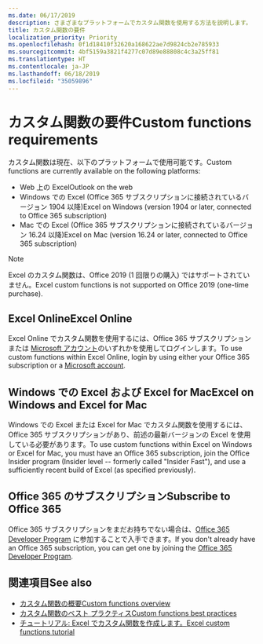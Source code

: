 ```yaml
---
ms.date: 06/17/2019
description: さまざまなプラットフォームでカスタム関数を使用する方法を説明します。
title: カスタム関数の要件
localization_priority: Priority
ms.openlocfilehash: 0f1d18410f32620a168622ae7d9824cb2e785933
ms.sourcegitcommit: 4bf5159a3821f4277c07d89e88808c4c3a25ff81
ms.translationtype: HT
ms.contentlocale: ja-JP
ms.lasthandoff: 06/18/2019
ms.locfileid: "35059896"
---
```

# <a name="custom-functions-requirements"></a><span data-ttu-id="0a017-103">カスタム関数の要件</span><span class="sxs-lookup"><span data-stu-id="0a017-103">Custom functions requirements</span></span>

<span data-ttu-id="0a017-104">カスタム関数は現在、以下のプラットフォームで使用可能です。</span><span class="sxs-lookup"><span data-stu-id="0a017-104">Custom functions are currently available on the following platforms:</span></span>

- <span data-ttu-id="0a017-105">Web 上の Excel</span><span class="sxs-lookup"><span data-stu-id="0a017-105">Outlook on the web</span></span>
- <span data-ttu-id="0a017-106">Windows での Excel (Office 365 サブスクリプションに接続されているバージョン 1904 以降)</span><span class="sxs-lookup"><span data-stu-id="0a017-106">Excel on Windows (version 1904 or later, connected to Office 365 subscription)</span></span>
- <span data-ttu-id="0a017-107">Mac での Excel (Office 365 サブスクリプションに接続されているバージョン 16.24 以降)</span><span class="sxs-lookup"><span data-stu-id="0a017-107">Excel on Mac (version 16.24 or later, connected to Office 365 subscription)</span></span>

>[!NOTE]
><span data-ttu-id="0a017-108">Excel のカスタム関数は、Office 2019 (1 回限りの購入) ではサポートされていません。</span><span class="sxs-lookup"><span data-stu-id="0a017-108">Excel custom functions is not supported on Office 2019 (one-time purchase).</span></span>

## <a name="excel-online"></a><span data-ttu-id="0a017-109">Excel Online</span><span class="sxs-lookup"><span data-stu-id="0a017-109">Excel Online</span></span>
<span data-ttu-id="0a017-110">Excel Online でカスタム関数を使用するには、Office 365 サブスクリプションまたは [Microsoft アカウント](https://account.microsoft.com/account)のいずれかを使用してログインします。</span><span class="sxs-lookup"><span data-stu-id="0a017-110">To use custom functions within Excel Online, login by using either your Office 365 subscription or a [Microsoft account](https://account.microsoft.com/account).</span></span>

## <a name="excel-on-windows-and-excel-for-mac"></a><span data-ttu-id="0a017-111">Windows での Excel および Excel for Mac</span><span class="sxs-lookup"><span data-stu-id="0a017-111">Excel on Windows and Excel for Mac</span></span>
<span data-ttu-id="0a017-112">Windows での Excel または Excel for Mac でカスタム関数を使用するには、Office 365 サブスクリプションがあり、前述の最新バージョンの Excel を使用している必要があります。</span><span class="sxs-lookup"><span data-stu-id="0a017-112">To use custom functions within Excel on Windows or Excel for Mac, you must have an Office 365 subscription, join the Office Insider program (Insider level -- formerly called "Insider Fast"), and use a sufficiently recent build of Excel (as specified previously).</span></span>

## <a name="subscribe-to-office-365"></a><span data-ttu-id="0a017-113">Office 365 のサブスクリプション</span><span class="sxs-lookup"><span data-stu-id="0a017-113">Subscribe to Office 365</span></span>
<span data-ttu-id="0a017-114">Office 365 サブスクリプションをまだお持ちでない場合は、[Office 365 Developer Program](https://developer.microsoft.com/ja-JP/office/dev-program) に参加することで入手できます。</span><span class="sxs-lookup"><span data-stu-id="0a017-114">If you don't already have an Office 365 subscription, you can get one by joining the [Office 365 Developer Program](https://developer.microsoft.com/en-us/office/dev-program).</span></span>

## <a name="see-also"></a><span data-ttu-id="0a017-115">関連項目</span><span class="sxs-lookup"><span data-stu-id="0a017-115">See also</span></span>
* [<span data-ttu-id="0a017-116">カスタム関数の概要</span><span class="sxs-lookup"><span data-stu-id="0a017-116">Custom functions overview</span></span>](custom-functions-overview.md)
* [<span data-ttu-id="0a017-117">カスタム関数のベスト プラクティス</span><span class="sxs-lookup"><span data-stu-id="0a017-117">Custom functions best practices</span></span>](custom-functions-best-practices.md)
* [<span data-ttu-id="0a017-118">チュートリアル: Excel でカスタム関数を作成します。</span><span class="sxs-lookup"><span data-stu-id="0a017-118">Excel custom functions tutorial</span></span>](../tutorials/excel-tutorial-create-custom-functions.md)
